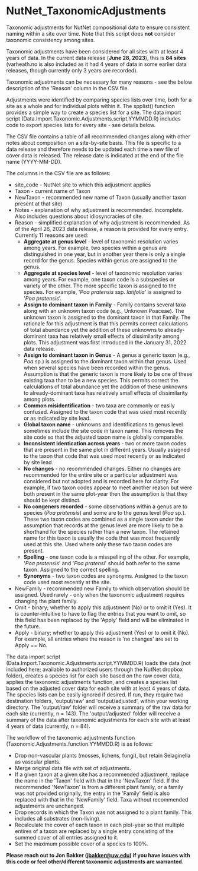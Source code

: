 # NutNet_TaxonomicAdjustments
Taxonomic adjustments for NutNet compositional data to ensure consistent naming within a site over time.  Note that this script does **not** consider taxonomic consistency among sites.

Taxonomic adjustments have been considered for all sites with at least 4 years of data.  In the current data release (**June 28, 2023**), this is **84 sites** (varheath.no is also included as it had 4 years of data in some earlier data releases, though currently only 3 years are recorded).

Taxonomic adjustments can be necessary for many reasons - see the below description of the 'Reason' column in the CSV file.

Adjustments were identified by comparing species lists over time, both for a site as a whole and for individual plots within it.  The spplist() function provides a simple way to create a species list for a site.  The data import script (Data.Import.Taxonomic.Adjustments.script.YYMMDD.R) includes code to export species lists for every site - see details below.

The CSV file contains a table of all recommended changes along with other notes about composition on a site-by-site basis.  This  file is specific to a data release and therefore needs to be updated each time a new file of cover data is released.  The release date is indicated at the end of the file name (YYYY-MM-DD).

The columns in the CSV file are as follows:
- site_code - NutNet site to which this adjustment applies
- Taxon - current name of Taxon
- NewTaxon - recommended new name of Taxon (usually another taxon present at that site)
- Notes - explanation of why adjustment is recommended.  Incomplete.  Also includes questions about idiosyncracies of site.
- Reason - simplified explanation of why adjustment is recommended.  As of the April 26, 2023 data release, a reason is provided for every entry.  Currently 11 reasons are used:
  - **Aggregate at genus level** - level of taxonomic resolution varies among years.  For example, two species within a genus are distinguished in one year, but in another year there is only a single record for the genus.  Species within genus are assigned to the genus.
  - **Aggregate at species level** - level of taxonomic resolution varies among years.  For example, one taxon code is a subspecies or variety of the other.  The more specific taxon is assigned to the species.  For example, '*Poa pratensis* ssp. *latifolia*' is assigned to '*Poa pratensis*'.
  - **Assign to dominant taxon in Family** - Family contains several taxa along with an unknown taxon code (e.g., Unknown Poaceae). The unknown taxon is assigned to the dominant taxon in that Family.  The rationale for this adjustment is that this permits correct calculations of total abundance yet the addition of these unknowns to already-dominant taxa has relatively small effects of dissimilarity among plots.  This adjustment was first introduced in the January 31, 2022 data release.
  - **Assign to dominant taxon in Genus** - A genus a generic taxon (e.g., *Poa* sp.) is assigned to the dominant taxon within that genus. Used when several species have been recorded within the genus. Assumption is that the generic taxon is more likely to be one of these existing taxa than to be a new species.  This permits correct the calculations of total abundance yet the addition of these unknowns to already-dominant taxa has relatively small effects of dissimilarity among plots.
  - **Common misidentification** - two taxa are commonly or easily confused.  Assigned to the taxon code that was used most recently or as indicated by site lead.
  - **Global taxon name** - unknowns and identifications to genus level sometimes include the site code in taxon name.  This removes the site code so that the adjusted taxon name is globally comparable.
  - **Inconsistent identication across years** - two or more taxon codes that are present in the same plot in different years.  Usually assigned to the taxon that code that was used most recently or as indicated by site lead.
  - **No changes** - no recommended changes.  Either no changes are recommended for the entire site or a particular adjustment was considered but not adopted and is recorded here for clarity.  For example, if two taxon codes appear to meet another reason but were both present in the same plot-year then the assumption is that they should be kept distinct. 
  - **No congeners recorded** - some observations within a genus are to species (*Poa pratensis*) and some are to the genus level (*Poa* sp.).  These two taxon codes are combined as a single taxon under the assumption that records at the genus level are more likely to be a shorthand for the species rather than a new taxon. The retained name for this taxon is usually the code that was most frequently used at this site.  Used where only these two taxon codes are present.
  - **Spelling** - one taxon code is a misspelling of the other. For example, '*Poa pratensis*' and '*Poa pratensi*' should both refer to the same taxon.  Assigned to the correct spelling.
  - **Synonyms** - two taxon codes are synonyms. Assigned to the taxon code used most recently at the site.
- NewFamily - recommended new Family to which observation should be assigned.  Used rarely - only when the taxonomic adjustment requires changing the plant family.
- Omit - binary; whether to apply this adjustment (No) or to omit it (Yes). It is counter-intuitive to have to flag the entries that you want to omit, so this field has been replaced by the 'Apply' field and will be eliminated in the future.
- Apply - binary; whether to apply this adjustment (Yes) or to omit it (No).  For example, all entries where the reason is 'no changes' are set to Apply == No.

The data import script (Data.Import.Taxonomic.Adjustments.script.YYMMDD.R) loads the data (not included here; available to authorized users through the NutNet dropbox folder), creates a species list for each site based on the raw cover data, applies the taxonomic adjustments function, and creates a species list based on the adjusted cover data for each site with at least 4 years of data.  The species lists can be easily ignored if desired.  If run, they require two destination folders, 'output/raw' and 'output/adjusted', within your working directory.  The 'output/raw' folder will receive a summary of the raw data for each site (currently, n = 143). The 'output/adjusted' folder will receive a summary of the data after taxonomic adjustments for each site with at least 4 years of data (currently, n = 84).

The workflow of the taxonomic adjustments function (Taxonomic.Adjustments.function.YYMMDD.R) is as follows:
- Drop non-vascular plants (mosses, lichens, fungi), but retain Selaginella as vascular plants.
- Merge original data file with set of adjustments.
- If a given taxon at a given site has a recommended adjustment, replace the name in the 'Taxon' field with that in the 'NewTaxon' field.  If the recommended 'NewTaxon' is from a different plant family, or a family was not provided originally, the entry in the 'Family' field is also replaced with that in the 'NewFamily' field.  Taxa without recommended adjustments are unchanged.
- Drop records in which the Taxon was not assigned to a plant family.  This includes all substrates (non-living).
- Recalculate the cover of each taxon in each plot-year so that multiple entires of a taxon are replaced by a single entry consisting of the summed cover of all entries assigned to it.
- Set the maximum possible cover of a species to 100%.

**Please reach out to Jon Bakker (jbakker@uw.edu) if you have issues with this code or feel other/different taxonomic adjustments are warranted.**
